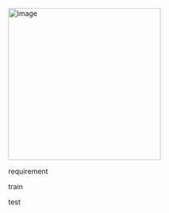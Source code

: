 <img width="307" alt="image" src="https://github.com/Tim3s/font_generation/assets/84570397/a26702cc-f26b-4a7a-9ca4-cd85700b2b60">

requirement

train

test
